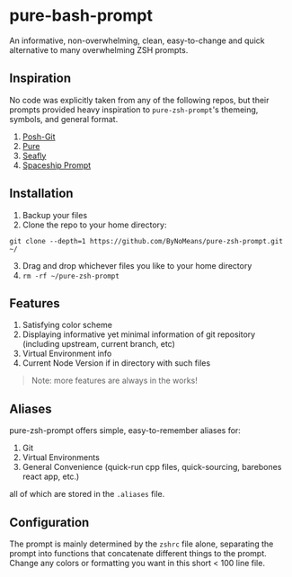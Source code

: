 # pure-bash-prompt

An informative, non-overwhelming, clean, easy-to-change and quick alternative to many overwhelming ZSH prompts.
   
## Inspiration

No code was explicitly taken from any of the following repos, but their prompts provided heavy inspiration to `pure-zsh-prompt`'s themeing, symbols, and general format.

1. [Posh-Git](https://github.com/dahlbyk/posh-git/)
2. [Pure](https://github.com/sindresorhus/pure)
3. [Seafly](https://github.com/bluz71/bash-seafly-prompt/)
4. [Spaceship Prompt](https://github.com/denysdovhan/spaceship-prompt)

## Installation

1. Backup your files
2. Clone the repo to your home directory:
```
git clone --depth=1 https://github.com/ByNoMeans/pure-zsh-prompt.git ~/
```
3. Drag and drop whichever files you like to your home directory
4. `rm -rf ~/pure-zsh-prompt`

## Features

1. Satisfying color scheme
2. Displaying informative yet minimal information of git repository (including upstream, current branch, etc)
3. Virtual Environment info
4. Current Node Version if in directory with such files

> Note: more features are always in the works!

## Aliases

pure-zsh-prompt offers simple, easy-to-remember aliases for:

1. Git
2. Virtual Environments
3. General Convenience (quick-run cpp files, quick-sourcing, barebones react app, etc.)

all of which are stored in the `.aliases` file.

## Configuration

The prompt is mainly determined by the `zshrc` file alone, separating the prompt into functions that concatenate different things to the prompt. Change any colors or formatting you want in this short < 100 line file.
